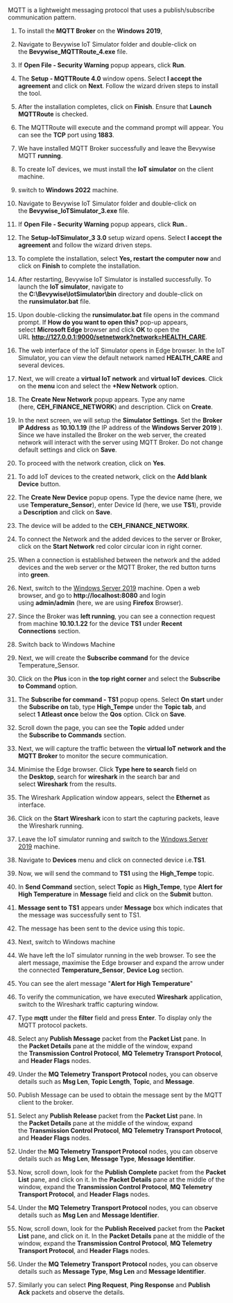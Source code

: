 
MQTT is a lightweight messaging protocol that uses a publish/subscribe communication pattern. 

1. To install the **MQTT Broker** on the **Windows  2019**, 
    
2. Navigate to Bevywise IoT Simulator folder and double-click on the **Bevywise_MQTTRoute_4.exe** file.
    
3. If **Open File - Security Warning** popup appears, click **Run**.
    
4. The **Setup - MQTTRoute 4.0** window opens. Select **I accept the agreement** and click on **Next**. Follow the wizard driven steps to install the tool.
    
5. After the installation completes, click on **Finish**. Ensure that **Launch MQTTRoute** is checked.
    
6. The MQTTRoute will execute and the command prompt will appear. You can see the **TCP** port using **1883**.
    
7. We have installed MQTT Broker successfully and leave the Bevywise MQTT **running**.
    
8. To create IoT devices, we must install the **IoT simulator** on the client machine.
    
9. switch to **Windows  2022** machine. 
    
10. Navigate to Bevywise IoT Simulator folder and double-click on the **Bevywise_IoTSimulator_3.exe** file.
    
11. If **Open File - Security Warning** popup appears, click **Run**..
    
12. The **Setup-IoTSimulator_3 3.0** setup wizard opens. Select **I accept the agreement** and follow the wizard driven steps.
    
13. To complete the installation, select **Yes, restart the computer now** and click on **Finish** to complete the installation.
    
14. After restarting, Bevywise IoT Simulator is installed successfully. To launch the **IoT simulator**, navigate to the **C:\Bevywise\IotSimulator\bin** directory and double-click on the **runsimulator.bat** file.
    
15. Upon double-clicking the **runsimulator.bat** file opens in the command prompt. If **How do you want to open this?** pop-up appears, select **Microsoft Edge** browser and click **OK** to open the URL **http://127.0.0.1:9000/setnetwork?network=HEALTH_CARE**.
    
16. The web interface of the IoT Simulator opens in Edge browser. In the IoT Simulator, you can view the default network named **HEALTH_CARE** and several devices.
    
17. Next, we will create a **virtual IoT network** and **virtual IoT devices**. Click on the **menu** icon and select the **+New Network** option.
    
18. The **Create New Network** popup appears. Type any name (here, **CEH_FINANCE_NETWORK**) and description. Click on **Create**.
    
19. In the next screen, we will setup the **Simulator Settings**. Set the **Broker IP Address** as **10.10.1.19** (the IP address of the **Windows Server 2019** ). Since we have installed the Broker on the web server, the created network will interact with the server using MQTT Broker. Do not change default settings and click on **Save**.
    
20. To proceed with the network creation, click on **Yes**.
    
21. To add IoT devices to the created network, click on the **Add blank Device** button.
    
22. The **Create New Device** popup opens. Type the device name (here, we use **Temperature_Sensor**), enter Device Id (here, we use **TS1**), provide a **Description** and click on **Save**.
    
23. The device will be added to the **CEH_FINANCE_NETWORK**.
    
24. To connect the Network and the added devices to the server or Broker, click on the **Start Network** red color circular icon in right corner.
    
25. When a connection is established between the network and the added devices and the web server or the MQTT Broker, the red button turns into **green**.
    
26. Next, switch to the [Windows Server 2019](https://labclient.labondemand.com/Instructions/a7ad206c-dbb0-4409-9308-112bc753c2ac#) machine. Open a web browser, and go to **http://localhost:8080** and login using **admin/admin** (here, we are using **Firefox** Browser).
    
27. Since the Broker was **left running**, you can see a connection request from machine **10.10.1.22** for the device **TS1** under **Recent Connections** section.
    
28. Switch back to Windows Machine
    
29. Next, we will create the **Subscribe command** for the device Temperature_Sensor.
    
30. Click on the **Plus** icon in **the top right corner** and select the **Subscribe to Command** option.
    
31. The **Subscribe for command - TS1** popup opens. Select **On start** under the **Subscribe on** tab, type **High_Tempe** under the **Topic tab**, and select **1 Atleast once** below the **Qos** option. Click on **Save**.
    
32. Scroll down the page, you can see the **Topic** added under the **Subscribe to Commands** section.
    
33. Next, we will capture the traffic between the **virtual IoT network and the MQTT Broker** to monitor the secure communication.
    
34. Minimise the Edge browser. Click **Type here to search** field on the **Desktop**, search for **wireshark** in the search bar and select **Wireshark** from the results.
    
35. The Wireshark Application window appears, select the **Ethernet** as interface.
    
36. Click on the **Start Wireshark** icon to start the capturing packets, leave the Wireshark running.
    
37. Leave the IoT simulator running and switch to the [Windows Server 2019](https://labclient.labondemand.com/Instructions/a7ad206c-dbb0-4409-9308-112bc753c2ac#) machine.
    
38. Navigate to **Devices** menu and click on connected device i.e.**TS1**.
    
39. Now, we will send the command to **TS1** using the **High_Tempe** topic.
    
40. In **Send Command** section, select **Topic** as **High_Tempe**, type **Alert for High Temperature** in **Message** field and click on the **Submit** button.
    
41. **Message sent to TS1** appears under **Message** box which indicates that the message was successfully sent to TS1.
    
42. The message has been sent to the device using this topic.
    
43. Next, switch to Windows machine
    
44. We have left the IoT simulator running in the web browser. To see the alert message, maximise the Edge browser and expand the arrow under the connected **Temperature_Sensor**, **Device Log** section.
    
45. You can see the alert message "**Alert for High Temperature**"

    
46. To verify the communication, we have executed **Wireshark** application, switch to the Wireshark traffic capturing window.
    
47. Type **mqtt** under the **filter** field and press **Enter**. To display only the MQTT protocol packets.
    
48. Select any **Publish Message** packet from the **Packet List** pane. In the **Packet Details** pane at the middle of the window, expand the **Transmission Control Protocol**, **MQ Telemetry Transport Protocol**, and **Header Flags** nodes.
    
49. Under the **MQ Telemetry Transport Protocol** nodes, you can observe details such as **Msg Len**, **Topic Length**, **Topic**, and **Message**.
    
50. Publish Message can be used to obtain the message sent by the MQTT client to the broker.
    
51. Select any **Publish Release** packet from the **Packet List** pane. In the **Packet Details** pane at the middle of the window, expand the **Transmission Control Protocol**, **MQ Telemetry Transport Protocol**, and **Header Flags** nodes.
    
52. Under the **MQ Telemetry Transport Protocol** nodes, you can observe details such as **Msg Len**, **Message Type**, **Message Identifier**.

53. Now, scroll down, look for the **Publish Complete** packet from the **Packet List** pane, and click on it. In the **Packet Details** pane at the middle of the window, expand the **Transmission Control Protocol**, **MQ Telemetry Transport Protocol**, and **Header Flags** nodes.
    
54. Under the **MQ Telemetry Transport Protocol** nodes, you can observe details such as **Msg Len** and **Message Identifier**.
    
55. Now, scroll down, look for the **Publish Received** packet from the **Packet List** pane, and click on it. In the **Packet Details** pane at the middle of the window, expand the **Transmission Control Protocol**, **MQ Telemetry Transport Protocol**, and **Header Flags** nodes.
    
56. Under the **MQ Telemetry Transport Protocol** nodes, you can observe details such as **Message Type**, **Msg Len** and **Message Identifier**.
    
57. Similarly you can select **Ping Request**, **Ping Response** and **Publish Ack** packets and observe the details.
